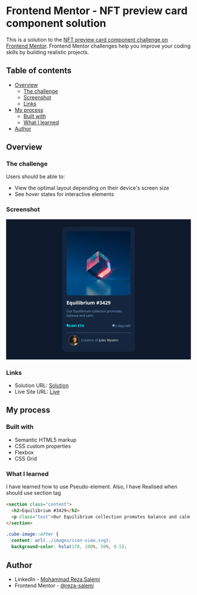 # Frontend Mentor - NFT preview card component solution

This is a solution to the [NFT preview card component challenge on Frontend Mentor](https://www.frontendmentor.io/challenges/nft-preview-card-component-SbdUL_w0U). Frontend Mentor challenges help you improve your coding skills by building realistic projects.

## Table of contents

- [Overview](#overview)
  - [The challenge](#the-challenge)
  - [Screenshot](#screenshot)
  - [Links](#links)
- [My process](#my-process)
  - [Built with](#built-with)
  - [What I learned](#what-i-learned)
- [Author](#author)

## Overview

### The challenge

Users should be able to:

- View the optimal layout depending on their device's screen size
- See hover states for interactive elements

### Screenshot

![](./screenshot/desktop-design.png)

### Links

- Solution URL: [Solution](https://www.frontendmentor.io/solutions/nft-preview-card-solution-by-mohammad-reza-SJDE8Q0fc)
- Live Site URL: [Live](https://reza-salemi.netlify.app/)

## My process

### Built with

- Semantic HTML5 markup
- CSS custom properties
- Flexbox
- CSS Grid

### What I learned

I have learned how to use Pseudo-element.
Also, I have Realised when should use section tag

```html
<section class="content">
  <h2>Equilibrium #3429</h2>
  <p class="text">Our Equilibrium collection promotes balance and calm.</p>
</section>
```

```css
.cube-image::after {
  content: url(../images/icon-view.svg);
  background-color: hsla(178, 100%, 50%, 0.5);
```

## Author

- LinkedIn - [Mohammad Reza Salemi](https://www.linkedin.com/in/msalemi)
- Frontend Mentor - [@reza-salemi](https://www.frontendmentor.io/profile/reza-salemi)
